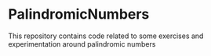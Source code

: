 # PalindromicNumbers
This repository contains code related to some exercises and experimentation around palindromic numbers
